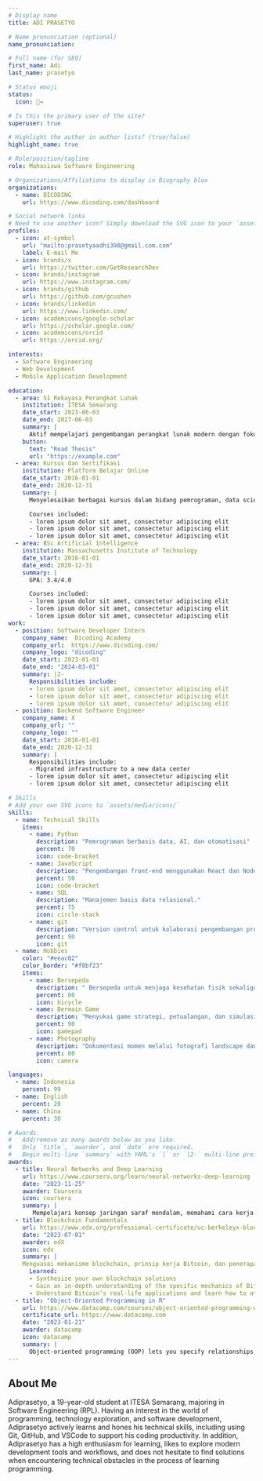 ```yaml
---
# Display name
title: ADI PRASETYO

# Name pronunciation (optional)
name_pronunciation: 

# Full name (for SEO)
first_name: Adi
last_name: prasetyo

# Status emoji
status:
  icon: 🙂‍↔️

# Is this the primary user of the site?
superuser: true

# Highlight the author in author lists? (true/false)
highlight_name: true

# Role/position/tagline
role: Mahasiswa Software Engineering

# Organizations/Affiliations to display in Biography blox
organizations:
  - name: DICODING
    url: https://www.dicoding.com/dashboard

# Social network links
# Need to use another icon? Simply download the SVG icon to your `assets/media/icons/` folder.
profiles:
  - icon: at-symbol
    url: "mailto:prasetyaadhi398@gmail.com.com"
    label: E-mail Me
  - icon: brands/x
    url: https://twitter.com/GetResearchDev
  - icon: brands/instagram
    url: https://www.instagram.com/
  - icon: brands/github
    url: https://github.com/gcushen
  - icon: brands/linkedin
    url: https://www.linkedin.com/
  - icon: academicons/google-scholar
    url: https://scholar.google.com/
  - icon: academicons/orcid
    url: https://orcid.org/

interests:
  - Software Engineering
  - Web Development
  - Mobile Application Development

education:
  - area: S1 Rekayasa Perangkat Lunak
    institution: ITESA Semarang
    date_start: 2023-06-03
    date_end: 2027-06-03
    summary: |
      Aktif mempelajari pengembangan perangkat lunak modern dengan fokus pada pengembangan aplikasi berbasis web dan mobile. Tertarik dalam penelitian yang mengintegrasikan teknologi AI dalam pengembangan software.
    button:
      text: "Read Thesis"
      url: "https://example.com"
  - area: Kursus dan Sertifikasi
    institution: Platform Belajar Online
    date_start: 2016-01-01
    date_end: 2020-12-31
    summary: |
      Menyelesaikan berbagai kursus dalam bidang pemrograman, data science, AI, dan blockchain dari platform terkemuka seperti Dicoding, Coursera, dan edX.

      Courses included:
      - lorem ipsum dolor sit amet, consectetur adipiscing elit
      - lorem ipsum dolor sit amet, consectetur adipiscing elit
      - lorem ipsum dolor sit amet, consectetur adipiscing elit
  - area: BSc Artificial Intelligence
    institution: Massachusetts Institute of Technology
    date_start: 2016-01-01
    date_end: 2020-12-31
    summary: |
      GPA: 3.4/4.0

      Courses included:
      - lorem ipsum dolor sit amet, consectetur adipiscing elit
      - lorem ipsum dolor sit amet, consectetur adipiscing elit
      - lorem ipsum dolor sit amet, consectetur adipiscing elit
work:
  - position: Software Developer Intern
    company_name:  Dicoding Academy
    company_url:  https://www.dicoding.com/
    company_logo: "dicoding"
    date_start: 2023-01-01
    date_end: "2024-03-01"
    summary: |2-
      Responsibilities include:
      - lorem ipsum dolor sit amet, consectetur adipiscing elit
      - lorem ipsum dolor sit amet, consectetur adipiscing elit
      - lorem ipsum dolor sit amet, consectetur adipiscing elit
  - position: Backend Software Engineer
    company_name: X
    company_url: ""
    company_logo: ""
    date_start: 2016-01-01
    date_end: 2020-12-31
    summary: |
      Responsibilities include:
      - Migrated infrastructure to a new data center
      - lorem ipsum dolor sit amet, consectetur adipiscing elit
      - lorem ipsum dolor sit amet, consectetur adipiscing elit

# Skills
# Add your own SVG icons to `assets/media/icons/`
skills:
  - name: Technical Skills
    items:
      - name: Python
        description: "Pemrograman berbasis data, AI, dan otomatisasi"
        percent: 70
        icon: code-bracket
      - name: JavaScript
        description: "Pengembangan front-end menggunakan React dan Node.js"
        percent: 50
        icon: code-bracket
      - name: SQL
        description: "Manajemen basis data relasional."
        percent: 75
        icon: circle-stack
      - name: git
        description: "Version control untuk kolaborasi pengembangan proyek"
        percent: 90
        icon: git
  - name: Hobbies
    color: "#eeac02"
    color_border: "#f0bf23"
    items:
      - name: Bersepeda
        description: " Bersepeda untuk menjaga kesehatan fisik sekaligus menjelajahi lingkungan sekitar."
        percent: 80
        icon: bicycle
      - name: Bermain Game
        description: "Menyukai game strategi, petualangan, dan simulasi untuk relaksasi dan mengasah keterampilan berpikir"
        percent: 90
        icon: gamepad
      - name: Photography
        description: "Dokumentasi momen melalui fotografi landscape dan potret."
        percent: 80
        icon: camera

languages:
  - name: Indonesia
    percent: 99
  - name: English
    percent: 20
  - name: China
    percent: 30

# Awards.
#   Add/remove as many awards below as you like.
#   Only `title`, `awarder`, and `date` are required.
#   Begin multi-line `summary` with YAML's `|` or `|2-` multi-line prefix and indent 2 spaces below.
awards:
  - title: Neural Networks and Deep Learning
    url: https://www.coursera.org/learn/neural-networks-deep-learning
    date: "2023-11-25"
    awarder: Coursera
    icon: coursera
    summary: |
       Mempelajari konsep jaringan saraf mendalam, memahami cara kerja AI, serta mengimplementasikan model deep learning untuk pemecahan masalah nyata.
  - title: Blockchain Fundamentals
    url: https://www.edx.org/professional-certificate/uc-berkeleyx-blockchain-fundamentals
    date: "2023-07-01"
    awarder: edX
    icon: edx
    summary: | 
    Menguasai mekanisme blockchain, prinsip kerja Bitcoin, dan penerapan smart contract.
      Learned:
      - Synthesize your own blockchain solutions
      - Gain an in-depth understanding of the specific mechanics of Bitcoin
      - Understand Bitcoin’s real-life applications and learn how to attack and destroy Bitcoin, Ethereum, smart contracts and Dapps, and alternatives to Bitcoin’s Proof-of-Work consensus algorithm
  - title: "Object-Oriented Programming in R"
    url: https://www.datacamp.com/courses/object-oriented-programming-with-s3-and-r6-in-r
    certificate_url: https://www.datacamp.com
    date: "2023-01-21"
    awarder: datacamp
    icon: datacamp
    summary: |
      Object-oriented programming (OOP) lets you specify relationships between functions and the objects that they can act on, helping you manage complexity in your code. This is an intermediate level course, providing an introduction to OOP, using the S3 and R6 systems. S3 is a great day-to-day R programming tool that simplifies some of the functions that you write. R6 is especially useful for industry-specific analyses, working with web APIs, and building GUIs.
---
```


## About Me

Adiprasetyo, a 19-year-old student at ITESA Semarang, majoring in Software Engineering (RPL). Having an interest in the world of programming, technology exploration, and software development, Adiprasetyo actively learns and hones his technical skills, including using Git, GitHub, and VSCode to support his coding productivity. In addition, Adiprasetyo has a high enthusiasm for learning, likes to explore modern development tools and workflows, and does not hesitate to find solutions when encountering technical obstacles in the process of learning programming.